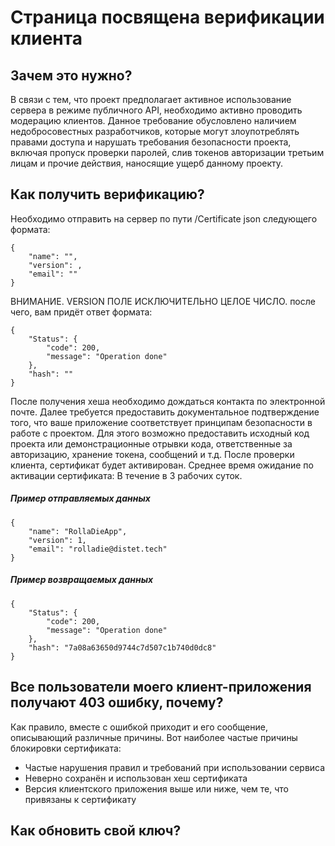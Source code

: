 # Страница посвящена верификации клиента
## Зачем это нужно?
В связи с тем, что проект предполагает активное использование сервера в режиме публичного API, необходимо активно проводить модерацию клиентов. Данное требование обусловлено наличием недобросовестных разработчиков, которые могут злоупотреблять правами доступа и нарушать требования безопасности проекта, включая пропуск проверки паролей, слив токенов авторизации третьим лицам и прочие действия, наносящие ущерб данному проекту.
## Как получить верификацию?
Необходимо отправить на сервер по пути /Certificate json следующего формата:
```
{
	"name": "",
	"version": ,
	"email": ""
}
```
ВНИМАНИЕ. VERSION ПОЛЕ ИСКЛЮЧИТЕЛЬНО ЦЕЛОЕ ЧИСЛО. 
после чего, вам придёт ответ формата:
```
{
    "Status": {
        "code": 200,
        "message": "Operation done"
    },
    "hash": ""
}
```
После получения хеша необходимо дождаться контакта по электронной почте. Далее требуется предоставить документальное подтверждение того, что ваше приложение соответствует принципам безопасности в работе с проектом. Для этого возможно предоставить исходный код проекта или демонстрационные отрывки кода, ответственные за авторизацию, хранение токена, сообщений и т.д. После проверки клиента, сертификат будет активирован. 
Среднее время ожидание по активации сертификата: В течение в 3 рабочих суток. 
##### Пример отправляемых данных
```
{
	"name": "RollaDieApp",
	"version": 1,
	"email": "rolladie@distet.tech"
}
```
##### Пример возвращаемых данных
```
{
    "Status": {
        "code": 200,
        "message": "Operation done"
    },
    "hash": "7a08a63650d9744c7d507c1b740d0dc8"
}
```
## Все пользователи моего клиент-приложения получают 403 ошибку, почему?
Как правило, вместе с ошибкой приходит и его сообщение, описывающий различные причины. Вот наиболее частые причины блокировки сертификата:
* Частые нарушения правил и требований при использовании сервиса
* Неверно сохранён и использован хеш сертификата
* Версия клиентского приложения выше или ниже, чем те, что привязаны к сертификату
## Как обновить свой ключ?

